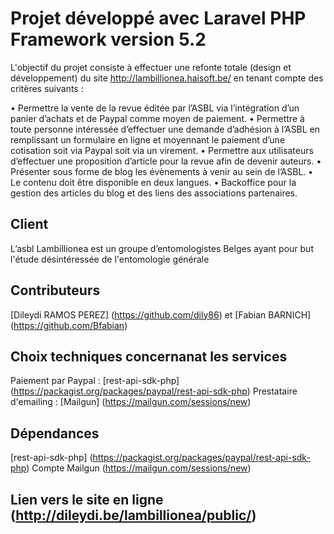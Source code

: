 # Projet développé avec Laravel PHP Framework version 5.2

L'objectif du projet consiste à effectuer une refonte totale (design et développement) du site http://lambillionea.haisoft.be/ en tenant compte des critères suivants :

•	Permettre la vente de la revue éditée par l’ASBL via l’intégration d’un panier d’achats et de Paypal comme moyen de paiement.
•	Permettre à toute personne intéressée d’effectuer une demande d’adhésion à l’ASBL en remplissant un formulaire en ligne et moyennant le paiement d’une cotisation soit via Paypal soit via un virement.
•	Permettre aux utilisateurs d’effectuer une proposition d’article pour la revue afin de devenir auteurs.
•	Présenter sous forme de blog les évènements à venir au sein de l’ASBL.
•	Le contenu doit être disponible en deux langues.
•	Backoffice pour la gestion des articles du blog et des liens des associations partenaires.

## Client

L’asbl Lambillionea est un groupe d’entomologistes Belges ayant pour but l'étude désintéressée de l'entomologie générale

## Contributeurs

[Dileydi RAMOS PEREZ] (https://github.com/dily86) et [Fabian BARNICH] (https://github.com/Bfabian)

## Choix techniques concernanat les services

Paiement par Paypal : [rest-api-sdk-php] (https://packagist.org/packages/paypal/rest-api-sdk-php)
Prestataire d'emailing : [Mailgun] (https://mailgun.com/sessions/new)

## Dépendances

[rest-api-sdk-php] (https://packagist.org/packages/paypal/rest-api-sdk-php)
Compte Mailgun (https://mailgun.com/sessions/new)

## Lien vers le site en ligne (http://dileydi.be/lambillionea/public/)
